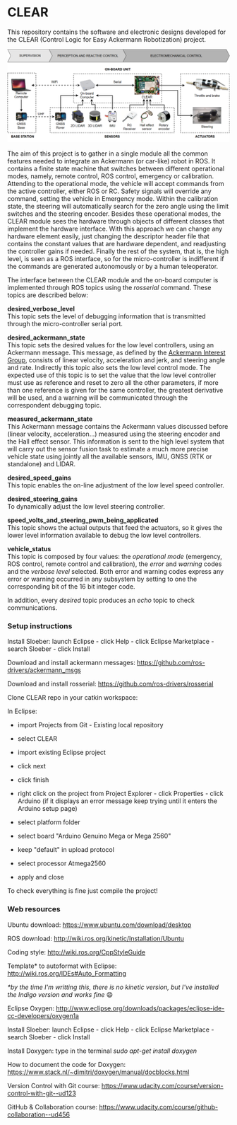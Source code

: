 # CLEAR
This repository contains the software and electronic designs developed for the CLEAR (Control Logic for Easy Ackermann Robotization) project.

![full_system_architecture_overview](images/system_architecture.png)

The aim of this project is to gather in a single module all the common features needed to integrate an Ackermann (or car-like) robot in ROS. It contains a finite state machine that switches between different operational modes, namely, remote control, ROS control, emergency or calibration. Attending to the operational mode, the vehicle will accept commands from the active controller, either ROS or RC. Safety signals will override any command, setting the vehicle in Emergency mode. Within the calibration state, the steering will automatically search for the zero angle using the limit switches and the steering encoder. Besides these operational modes, the CLEAR module sees the hardware through objects of different classes that implement the hardware interface. With this approach we can change any hardware element easily, just changing the descriptor header file that contains the constant values that are hardware dependent, and readjusting the controller gains if needed. Finally the rest of the system, that is, the high level, is seen as a ROS interface, so for the micro-controller is indifferent if the commands are generated autonomously or by a human teleoperator.

The interface between the CLEAR module and the on-board computer is implemented through ROS topics using the _rosserial_ command. These topics are described below: 
  
**desired_verbose_level**  
This topic sets the level of debugging information that is transmitted through the micro-controller serial port.  

**desired_ackermann_state**   
This topic sets the desired values for the low level controllers, using an Ackermann message. This message, as defined by the [Ackermann Interest Group](http://wiki.ros.org/Ackermann%20Group), consists of linear velocity, acceleration and jerk, and steering angle and rate. Indirectly this topic also sets the low level control mode. The expected use of this topic is to set the value that the low level controller must use as reference and reset to zero all the other parameters, if more than one reference is given for the same controller, the greatest derivative will be used, and a warning will be communicated through the correspondent debugging topic.

**measured_ackermann_state**    
This Ackermann message contains the Ackermann values discussed before (linear velocity, acceleration...) measured using the steering encoder and the Hall effect sensor. This information is sent to the high level system that will carry out the sensor fusion task to estimate a much more precise vehicle state using jointly all the available sensors, IMU, GNSS (RTK or standalone) and LIDAR.

**desired_speed_gains**  
This topic enables the on-line adjustment of the low level speed controller.

**desired_steering_gains**  
To dynamically adjust the low level steering controller.

**speed_volts_and_steering_pwm_being_applicated**  
This topic shows the actual outputs that feed the actuators, so it gives the lower level information available to debug the low level controllers.
 
**vehicle_status**  
This topic is composed by four values: the _operational mode_ (emergency, ROS control, remote control and calibration), the _error_ and _warning_ codes and the _verbose level_ selected. Both error and warning codes express any error or warning occurred in any subsystem by setting to one the corresponding bit of the 16 bit integer code.   

In addition, every _desired_ topic produces an _echo_ topic to check communications.


### Setup instructions

Install Sloeber: launch Eclipse - click Help - click Eclipse Marketplace - search Sloeber - click Install

Download and install ackermann messages: https://github.com/ros-drivers/ackermann_msgs

Download and install rosserial: https://github.com/ros-drivers/rosserial

Clone CLEAR repo in your catkin workspace:

In Eclipse:

* import Projects from Git - Existing local repository

* select CLEAR

* import existing Eclipse project

* click next

* click finish

* right click on the project from Project Explorer - click Properties - click Arduino (if it displays an error message keep trying until it enters the Arduino setup page)

* select platform folder

* select board "Arduino Genuino Mega or Mega 2560"

* keep "default" in upload protocol

* select processor Atmega2560

* apply and close

To check everything is fine just compile the project!

### Web resources

Ubuntu download: https://www.ubuntu.com/download/desktop

ROS download: http://wiki.ros.org/kinetic/Installation/Ubuntu

Coding style: http://wiki.ros.org/CppStyleGuide

Template* to autoformat with Eclipse: http://wiki.ros.org/IDEs#Auto_Formatting

_*by the time I'm writting this, there is no kinetic version, but I've installed the Indigo version and works fine_ :smile:

Eclipse Oxygen: http://www.eclipse.org/downloads/packages/eclipse-ide-cc-developers/oxygen1a

Install Sloeber: launch Eclipse - click Help - click Eclipse Marketplace - search Sloeber - click Install

Install Doxygen: type in the terminal _sudo apt-get install doxygen_

How to document the code for Doxygen: https://www.stack.nl/~dimitri/doxygen/manual/docblocks.html

Version Control with Git course: https://www.udacity.com/course/version-control-with-git--ud123

GitHub & Collaboration course: https://www.udacity.com/course/github-collaboration--ud456

